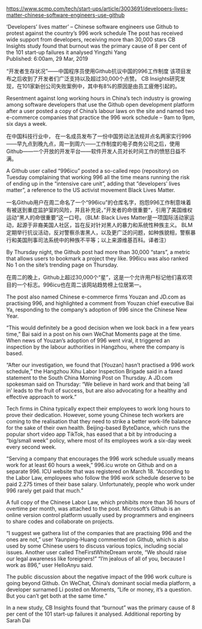 https://www.scmp.com/tech/start-ups/article/3003691/developers-lives-matter-chinese-software-engineers-use-github

‘Developers’ lives matter’ – Chinese software engineers use Github to protest against the country’s 996 work schedule
The post has received wide support from developers, receiving more than 30,000 stars
CB Insights study found that burnout was the primary cause of 8 per cent of the 101 start-up failures it analysed
Yingzhi Yang  
Published: 6:00am, 29 Mar, 2019

 “开发者生存状况”——中国程序员使用Github抗议中国的996工作制度
该项目发布之后收到了开发者们广泛支持以及超过30,000个点赞。
CB Insights研究发现，在101家新创公司失败案例中，其中有8%的原因是由员工疲倦引起的。



Resentment against long working hours in China’s tech industry is growing among software developers that use the Github open development platform after a user posted a copy of China’s labour laws on the site and named two e-commerce companies that practice the 996 work schedule – 9am to 9pm, six days a week.

在中国科技行业中， 在一名成员发布了一份中国劳动法法规并点名两家实行996——早九点到晚九点，周一到周六——工作制度的电子商务公司之后，使用Github——一个开放的开发平台——软件开发人员对长时间工作的愤怒日益不满。

A Github user called “996icu” posted a so-called repo (repository) on Tuesday complaining that working 996 all the time means running the risk of ending up in the “intensive care unit”, adding that “developers’ lives matter”, a reference to the US activist movement Black Lives Matter.

一名Github用户在周二命名了一个“996icu”的仓库名字，抱怨996工作制意味着有被送到重症监护室的风险，并且补充说，”开发者的命很重要“，引用了美国维权运动“黑人的命很重要”这一口号。（BLM: Black Lives Matter是一项国际活动家运动，起源于非裔美国人社区，旨在反对针对黑人的暴力和系统性种族主义。 BLM定期举行抗议活动，反对警察杀害黑人，以及更广泛的问题，如种族貌相，警察暴行和美国刑事司法系统中的种族不平等；以上来源维基百科。译者注）

By Thursday night, the Github post had more than 30,000 “stars”, a metric that allows users to bookmark a project they like. 996icu was also ranked No 1 on the site’s trending page on Thursday.

在周二的晚上，Github上超过30,000个“星”，这是一个允许用户标记他们喜欢项目的一个标志。996icu也在周二该网站趋势榜上位居第一。


The post also named Chinese e-commerce firms Youzan and JD.com as practising 996, and highlighted a comment from Youzan chief executive Bai Ya, responding to the company’s adoption of 996 since the Chinese New Year.

“This would definitely be a good decision when we look back in a few years time,” Bai said in a post on his own WeChat Moments page at the time. When news of Youzan’s adoption of 996 went viral, it triggered an inspection by the labour authorities in Hangzhou, where the company is based.

“After our investigation, we found that [Youzan] hasn’t practised a 996 work schedule,” the Hangzhou Xihu Labor Inspection Brigade said in a faxed statement to the South China Morning Post on Thursday.
A JD.com spokesman said on Thursday: “We believe in hard work and that being ‘all in’ leads to the fruit of success, but are also advocating for a healthy and effective approach to work.”

Tech firms in China typically expect their employees to work long hours to prove their dedication. However, some young Chinese tech workers are coming to the realisation that they need to strike a better work-life balance for the sake of their own health.
Beijing-based ByteDance, which runs the popular short video app TikTok, has eased that a bit by introducing a “big/small week” policy, where most of its employees work a six-day week every second week.

“Serving a company that encourages the 996 work schedule usually means work for at least 60 hours a week,” 996.icu wrote on Github and on a separate 996. ICU website that was registered on March 18. “According to the Labor Law, employees who follow the 996 work schedule deserve to be paid 2.275 times of their base salary. Unfortunately, people who work under 996 rarely get paid that much.”

A full copy of the Chinese Labor Law, which prohibits more than 36 hours of overtime per month,  was attached to the post.
Microsoft’s Github is an online version control platform usually used by programmers and engineers to share codes and collaborate on projects.

“I suggest we gathera list of the companies that are practising 996 and the ones are not,” user Yaunping-Huang commented on Github, which is also used by some Chinese users to discuss various topics, including social issues.
Another user called TheFirstWhiteDream wrote, “We should raise our legal awareness like foreigners!”
“I’m jealous of all of you, because I work as 896,” user HelloAnyu said.


The public discussion about the negative impact of the 996 work culture is going beyond Github.
On WeChat, China’s dominant social media platform, a developer surnamed Li posted on Moments, “Life or money, it’s a question. But you can’t get both at the same time.”

In a new study, CB Insights found that “burnout” was the primary cause of 8 per cent of the 101 start-up failures it analysed.
Additional reporting by Sarah Dai


